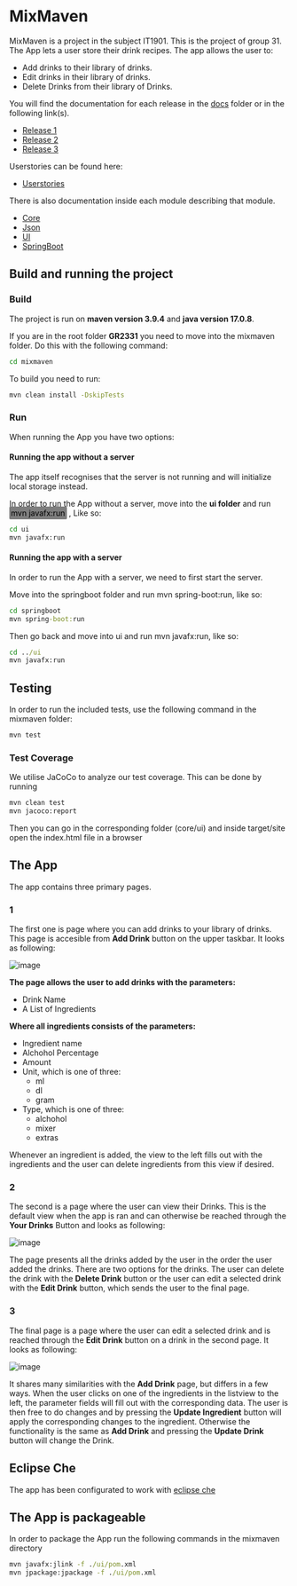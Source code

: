 # MixMaven

MixMaven is a project in the subject IT1901. This is the project of group 31.  The App lets a user store their drink recipes.
The app allows the user to:

- Add drinks to their library of drinks.
- Edit drinks in their library of drinks.
- Delete Drinks from their library of Drinks.

You will find the documentation for each release in the [docs](/docs/) folder or in the following link(s).

- [Release 1](/docs/release-1/)
- [Release 2](/docs/release-2/)
- [Release 3](/docs/release-3/)

Userstories can be found here:

- [Userstories](/mixmaven/userstories.md)  

 There is also documentation inside each module describing that module.

- [Core](/mixmaven/core/README.md)
- [Json](/mixmaven/json/README.md)
- [UI](/mixmaven/ui/README.md)
- [SpringBoot](/mixmaven/springboot/README.md)

## Build and running the project

### Build

The project is run on **maven version 3.9.4** and **java version 17.0.8**.

If you are in the root folder **GR2331** you need to move into the mixmaven folder. Do this with the following command:

```cmd
cd mixmaven
```

To build you need to run:

```cmd
mvn clean install -DskipTests
```
### Run
When running the App you have two options:

#### Running the app without a server

The app itself recognises that the server is not running and will initialize local storage instead.

In order to run the App without a server,  move into the **ui folder** and run <mark style="background-color: #7e7e7e; padding:3px; border-radius:2px"> mvn javafx:run</mark> , Like so:

```cmd
cd ui
mvn javafx:run
```

#### Running the app with a server

In order to run the App with a server, we need to first start the server.

Move into the springboot folder and run mvn spring-boot:run, like so:

```cmd
cd springboot
mvn spring-boot:run
```

Then go back and move into ui and run mvn javafx:run, like so:

```cmd
cd ../ui
mvn javafx:run
```



## Testing

In order to run the included tests, use the following command in the mixmaven folder:

```cmd
mvn test
```

### Test Coverage

We utilise JaCoCo to analyze our test coverage. This can be done by running

```cmd
mvn clean test
mvn jacoco:report
```

Then you can go in the corresponding folder (core/ui) and inside target/site open the index.html file in a browser

## The App

The app contains three primary pages.

### 1
 The first one is page where you can add drinks to your library of drinks. This page is accesible from **Add Drink** button on the upper taskbar. It looks as following:

![image](/docs/release-2/release-2-adddrink.png)

**The page allows the user to add drinks with the parameters:**

- Drink Name
- A List of Ingredients
  
**Where all ingredients consists of the parameters:**

- Ingredient name
- Alchohol Percentage
- Amount
- Unit, which is one of three:
  - ml
  - dl
  - gram
- Type, which is one of three:
  - alchohol
  - mixer
  - extras

Whenever an ingredient is added, the view to the left fills out with the ingredients and the user can delete ingredients from this view if desired.

### 2
 The second is a page where the user can view their Drinks. This is the default view when the app is ran and can otherwise be reached through the **Your Drinks** Button and looks as following:

![image](/docs/release-2/release-2-browsedrinks.png)

The page presents all the drinks added by the user in the order the user added the drinks. There are two options for the drinks. The user can delete the drink with the **Delete Drink** button or the user can edit a selected drink with the **Edit Drink** button, which sends the user to the final page.

### 3
The final page is a page where the user can edit a selected drink and is reached through the **Edit Drink** button on a drink in the second page. It looks as following:

![image](/docs/release-2/release-2-editdrink.png)

It shares many similarities with the **Add Drink** page, but differs in a few ways. When the user clicks on one of the ingredients in the listview to the left, the parameter fields will fill out with the corresponding data. The user is then free to do changes and by pressing the **Update Ingredient** button will apply the corresponding changes to the ingredient. Otherwise the functionality is the same as **Add Drink** and pressing the **Update Drink** button will change the Drink.

## Eclipse Che

The app has been configurated to work with [eclipse che](https://che.stud.ntnu.no/#https://gitlab.stud.idi.ntnu.no/it1901/groups-2023/gr2331/gr2331?new)

## The App is packageable

In order to package the App run the following commands in the mixmaven directory

```cmd
mvn javafx:jlink -f ./ui/pom.xml
mvn jpackage:jpackage -f ./ui/pom.xml
```
